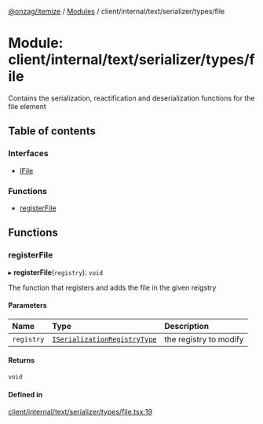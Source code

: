 [@onzag/itemize](../README.md) / [Modules](../modules.md) / client/internal/text/serializer/types/file

# Module: client/internal/text/serializer/types/file

Contains the serialization, reactification and deserialization functions
for the file element

## Table of contents

### Interfaces

- [IFile](../interfaces/client_internal_text_serializer_types_file.IFile.md)

### Functions

- [registerFile](client_internal_text_serializer_types_file.md#registerfile)

## Functions

### registerFile

▸ **registerFile**(`registry`): `void`

The function that registers and adds the file in the given
reigstry

#### Parameters

| Name | Type | Description |
| :------ | :------ | :------ |
| `registry` | [`ISerializationRegistryType`](../interfaces/client_internal_text_serializer.ISerializationRegistryType.md) | the registry to modify |

#### Returns

`void`

#### Defined in

[client/internal/text/serializer/types/file.tsx:19](https://github.com/onzag/itemize/blob/f2db74a5/client/internal/text/serializer/types/file.tsx#L19)
